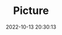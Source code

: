 ---
weight: 1
images:
- /images/edited/266.jpeg
title: Picture
date: 2022-10-13 20:30:13
tags: [luminarneo,work,ilce7m3,dog,kite]
---